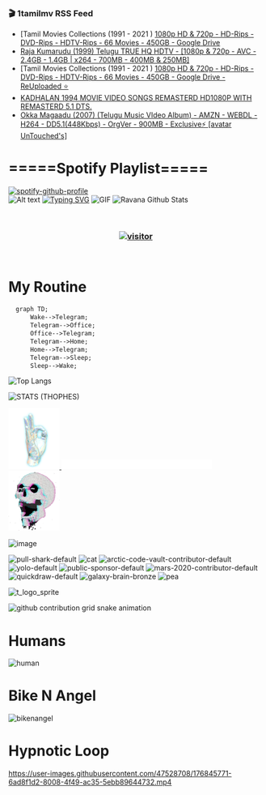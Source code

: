 ### 🎬 1tamilmv RSS Feed

<!-- BLOG-POST-LIST:START -->
- [Tamil Movies Collections &lpar;1991 - 2021 &rpar; [1080p HD &amp; 720p - HD-Rips - DVD-Rips - HDTV-Rips - 66 Movies - 450GB - Google Drive](https://www.1tamilmv.pics/index.php?/forums/topic/163539-tamil-movies-collections-1991-2021-1080p-hd-720p-hd-rips-dvd-rips-hdtv-rips-66-movies-450gb-google-drive/&do=findComment&comment=333366)
- [Raja Kumarudu &lpar;1999&rpar; Telugu TRUE HQ HDTV - [1080p &amp; 720p - AVC - 2.4GB - 1.4GB | x264 - 700MB - 400MB &amp; 250MB]](https://www.1tamilmv.pics/index.php?/forums/topic/167255-raja-kumarudu-1999-telugu-true-hq-hdtv-1080p-720p-avc-24gb-14gb-x264-700mb-400mb-250mb/&do=findComment&comment=333365)
- [Tamil Movies Collections &lpar;1991 - 2021 &rpar; [1080p HD &amp; 720p - HD-Rips - DVD-Rips - HDTV-Rips - 66 Movies - 450GB - Google Drive - ReUploaded ⭐](https://www.1tamilmv.pics/index.php?/forums/topic/167289-tamil-movies-collections-1991-2021-1080p-hd-720p-hd-rips-dvd-rips-hdtv-rips-66-movies-450gb-google-drive-reuploaded-%E2%AD%90/&do=findComment&comment=333364)
- [KADHALAN 1994 MOVIE VIDEO SONGS REMASTERD HD1080P WITH REMASTERD 5.1 DTS.](https://www.1tamilmv.pics/index.php?/forums/topic/167288-kadhalan-1994-movie-video-songs-remasterd-hd1080p-with-remasterd-51-dts/&do=findComment&comment=333363)
- [Okka Magaadu &lpar;2007&rpar; &lpar;Telugu Music VIdeo Album&rpar; - AMZN - WEBDL - H264 - DD5.1&lpar;448Kbps&rpar; - OrgVer - 900MB - Exclusive⚡️ [avatar UnTouched&#39;s]](https://www.1tamilmv.pics/index.php?/forums/topic/167287-okka-magaadu-2007-telugu-music-video-album-amzn-webdl-h264-dd51448kbps-orgver-900mb-exclusive%E2%9A%A1%EF%B8%8F-avatar-untoucheds/&do=findComment&comment=333362)
<!-- BLOG-POST-LIST:END -->

# =====Spotify Playlist=====
[![spotify-github-profile](https://spotify-github-profile.vercel.app/api/view?uid=31rfzgmuvvewegdlxvlev4ynz4vu&cover_image=true&theme=default&bar_color=53b14f&bar_color_cover=true)](https://ravana69.github.io/rss)
</br>
![Alt text](https://spotify-recently-played-readme.vercel.app/api?user=31rfzgmuvvewegdlxvlev4ynz4vu)
[![Typing SVG](https://readme-typing-svg.herokuapp.com?color=%2336BCF7&center=true&vCenter=true&multiline=true&height=81&lines=I+AM+RAVANA;CONTACT+ME+ON+TELEGRAM%3A+%40R4V4N4)](https://git.io/typing-svg)
<img align="centre" height="400px" width="490px" alt="GIF" src="https://github.com/ravana69/ravana69/blob/master/rvm.gif" />
![Ravana Github Stats](https://github-readme-stats.vercel.app/api?username=ravana69&&show_icons=true&theme=radical)

<br />
<h3 align="center"> <a href="https://t.me/r4v4n4"><img src="https://profile-counter.glitch.me/ravana69/count.svg" alt="visitor" width="600"></a> </h3>
</br>

<H1>My Routine</H1>

```mermaid
  graph TD;
      Wake-->Telegram;
      Telegram-->Office;
      Office-->Telegram;
      Telegram-->Home;
      Home-->Telegram;
      Telegram-->Sleep;
      Sleep-->Wake;
```
![Top Langs](https://github-readme-stats.vercel.app/api/top-langs/?username=ravana69&&show_icons=true&theme=radical)

![STATS (THOPHES)](https://github-profile-trophy.vercel.app/?username=ravana69&theme=gruvbox&margin-w=10&margin-h=15&column=8)
<br />
<p align="left">
    <a href="#">
        <img width="20%" src="./assets/images/hand.gif" alt="" />
    </a>
    <a href="#">
        <img width="59%" src="./assets/images/spacer.png" alt="" >
    </a>
    <a href="#">
        <img width="20%" src="./assets/images/skull.gif" alt="" />
    </a>
</p>


![image](https://user-images.githubusercontent.com/47528708/175298537-0623dc00-7b1a-4ec1-b5b1-71768763a234.png)

<img width="148" alt="pull-shark-default" src="https://user-images.githubusercontent.com/47528708/176419715-70981865-4dc6-489a-8a1a-06842db67b15.gif"> <img width="148" alt="cat" src="https://user-images.githubusercontent.com/47528708/179149594-60701d0e-e626-415f-9958-80736351eadd.gif"> <img width="148" alt="arctic-code-vault-contributor-default" src="https://user-images.githubusercontent.com/47528708/175267501-e1fbbb8f-c2b2-4882-b865-2ac4debef26c.png"> <img width="148" alt="yolo-default" src="https://user-images.githubusercontent.com/47528708/175267654-281a1880-1129-4b7b-bf2f-de5dd2bc5afa.png"> <img width="148" alt="public-sponsor-default" src="https://user-images.githubusercontent.com/47528708/175268448-2e78cc75-fb25-4d76-bd22-7df520446b45.png"> <img width="148" alt="mars-2020-contributor-default" src="https://user-images.githubusercontent.com/47528708/175268475-de6d987a-3be9-4353-86a5-23b422559355.png"> <img width="148" alt="quickdraw-default" src="https://user-images.githubusercontent.com/47528708/179148665-33e7c2c8-5d95-413e-8b25-6862820a5fe7.png"> <img width="148" alt="galaxy-brain-bronze" src="https://user-images.githubusercontent.com/47528708/176419717-e2fdca8b-0fdc-47dd-9511-a7ff52178a33.gif"> <img width="148" alt="pea" src="https://user-images.githubusercontent.com/47528708/179149608-800ce6e1-7d24-4bfe-8e84-5628e6d5497d.gif">

![t_logo_sprite](https://user-images.githubusercontent.com/47528708/175293007-21ff1792-1fca-4be3-bcae-12fdc3aa414f.svg)

![github contribution grid snake animation](https://raw.githubusercontent.com/ravana69/ravana69/output/github-contribution-grid-snake-dark.svg#gh-dark-mode-only)

# Humans
<img width="170" alt="human" src="https://user-images.githubusercontent.com/47528708/176413829-c142d478-1c96-4c3c-a2a4-2dd35374c335.gif">

# Bike N Angel
<img width="170" alt="bikenangel" src="https://user-images.githubusercontent.com/47528708/176616968-3a44f91e-8016-477c-9bb5-c4689a1adbee.gif">

# Hypnotic Loop

https://user-images.githubusercontent.com/47528708/176845771-6ad8f1d2-8008-4f49-ac35-5ebb89644732.mp4


